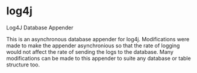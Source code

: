 # log4j
Log4J Database Appender

This is an asynchronous database appender for log4j. Modifications were made to make the appender asynchronious so that the rate of logging would not affect the rate of sending the logs to the database. Many modifications can be made to this appender to suite any database or table structure too.
